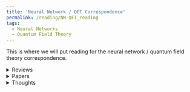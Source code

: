 ```yaml
---
title: 'Neural Network / QFT Correspondence'
permalink: /reading/NN-QFT_reading
tags:
  - Neural Networks
  - Quantum Field Theory
---
```


This is where we will put reading for the neural network / quantum field theory correspondence.

<details>
  <summary>Reviews</summary>
  <ul>
    <li>
      <a href="https://arxiv.org/abs/2408.00082" target="_blank">
        TASI Lectures on Physics for Machine Learning
      </a>
    </li>
    <li>
      <a href="https://arxiv.org/abs/2008.08601" target="_blank">
        Neural Networks and Quantum Field Theory
      </a>
    </li>
    <li>
      <a href="https://indico.cern.ch/event/958074/contributions/4133635/attachments/2162639/3649277/Halverson-sd2020.pdf" target="_blank">
        [Slides] NN-QFT Correspondence 
      </a>
    </li>
    <li>
      <a href="https://indico.cern.ch/event/958074/contributions/4133635/attachments/2162639/3649277/Halverson-sd2020.pdf" target="_blank">
        [Slides] NN-QFT Correspondence 
      </a>
    </li>
  </ul> 
</details>


<details>
  <summary>Papers</summary>
  <ul>
    <li>
      <a href="https://arxiv.org/abs/2508.03810" target="_blank">
        Viability of perturbative expansion for quantum field theories on neurons
      </a>
    </li>
    <li>
      <a href="https://arxiv.org/abs/2106.00694" target="_blank">
        Symmetry-via-Duality: Invariant Neural Network Densities from Parameter-Space Correlators
      </a>
    </li>
    <li>
      <a href="https://arxiv.org/abs/1705.05750" target="_blank">
        Holography as deep learning
      </a>
    </li>
    <li>
      <a href="https://arxiv.org/abs/2503.08827" target="_blank">
        Synaptic Field Theory for Neural Networks
      </a>
    </li>
    <li>
      <a href="https://inspirehep.net/literature/2909371" target="_blank">
        Quantum Mechanics and Neural Networks
      </a>
    </li>
    <li>
      <a href="https://inspirehep.net/literature/2830440" target="_blank">
        Conformal Fields from Neural Networks
      </a>
    </li>
    <li>
      <a href="https://inspirehep.net/literature/2790096" target="_blank">
        KAN: Kolmogorov-Arnold Networks
      </a>
    </li>
    <li>
      <a href="https://inspirehep.net/literature/2675173" target="_blank">
        Neural network field theories: non-Gaussianity, actions, and locality
      </a>
    </li>
    <li>
      <a href="https://inspirehep.net/literature/1986768" target="_blank">
        Building Quantum Field Theories Out of Neurons
      </a>
    </li>
    <li>
      <a href="https://inspirehep.net/literature/2674201" target="_blank">
        Infinite neural network quantum states: entanglement and training dynamics
      </a>
    </li>
    <li>
      <a href="https://arxiv.org/abs/1611.01232" target="_blank">
        Deep Information Propagation
      </a>
    </li>
    <li>
      <a href="https://arxiv.org/abs/2104.13478" target="_blank">
        [Book] Geometric Deep Learning: Grids, Groups, Graphs, Geodesics, and Gauges
      </a>
    </li>
    <li>
      <a href="https://www.deeplearningbook.org/" target="_blank">
        [Book] Deep Learning
      </a>
    </li>
    <li>
      <a href="https://arxiv.org/abs/2411.06078" target="_blank">
        A Survey on Kolmogorov-Arnold Network
      </a>
    </li>
    <li>
      <a href="https://arxiv.org/abs/2408.04720" target="_blank">
        Learning the Simplicity of Scattering Amplitudes
      </a>
    </li>
    <li>
      <a href="https://iaifi.org/domain-research.html#theoretical-physics" target="_blank">
        [Website] Domain Research - Theoretical Physics
      </a>
    </li>
  </ul> 
</details>



<details>
  <summary>Thoughts</summary>
  <ul>
    <li>
      How can one construct scattering states in the NN-QFT correspondence?
    </li>
    <li>
      Is there a way to impose asymptotic structures in this correspondence? 
    </li>
  </ul> 
</details>


